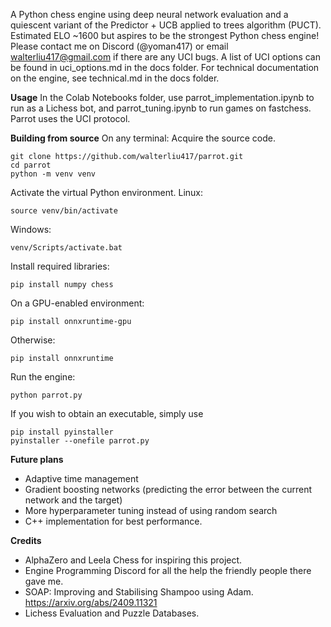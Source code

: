 A Python chess engine using deep neural network evaluation and a quiescent variant of the Predictor + UCB applied to trees algorithm (PUCT).
Estimated ELO ~1600 but aspires to be the strongest Python chess engine!
Please contact me on Discord (@yoman417) or email walterliu417@gmail.com if there are any UCI bugs.
A list of UCI options can be found in uci_options.md in the docs folder.
For technical documentation on the engine, see technical.md in the docs folder.

**Usage**
In the Colab Notebooks folder, use parrot_implementation.ipynb to run as a Lichess bot, and parrot_tuning.ipynb to run games on fastchess.
Parrot uses the UCI protocol.

**Building from source**
On any terminal:
Acquire the source code.
```
git clone https://github.com/walterliu417/parrot.git
cd parrot
python -m venv venv
```
Activate the virtual Python environment.
Linux:
```
source venv/bin/activate
```
Windows:
```
venv/Scripts/activate.bat
```
Install required libraries:
```
pip install numpy chess
```
On a GPU-enabled environment:
```
pip install onnxruntime-gpu
```
Otherwise:
```
pip install onnxruntime
```
Run the engine:
```
python parrot.py
```
If you wish to obtain an executable, simply use
```
pip install pyinstaller
pyinstaller --onefile parrot.py
```

**Future plans**
- Adaptive time management
- Gradient boosting networks (predicting the error between the current network and the target)
- More hyperparameter tuning instead of using random search
- C++ implementation for best performance.

**Credits**
- AlphaZero and Leela Chess for inspiring this project.
- Engine Programming Discord for all the help the friendly people there gave me.
- SOAP: Improving and Stabilising Shampoo using Adam. https://arxiv.org/abs/2409.11321
- Lichess Evaluation and Puzzle Databases.
